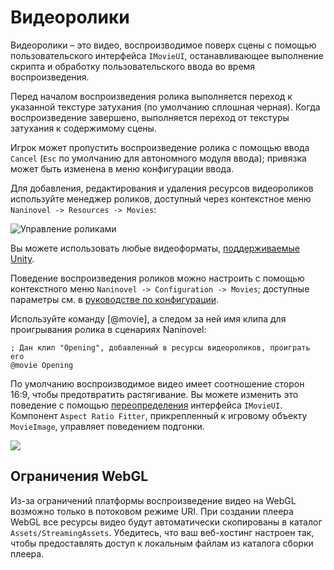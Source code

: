 ﻿# Видеоролики

Видеоролики – это видео, воспроизводимое поверх сцены с помощью пользовательского интерфейса `IMovieUI`, останавливающее выполнение скрипта и обработку пользовательского ввода во время воспроизведения.

Перед началом воспроизведения ролика выполняется переход к указанной текстуре затухания (по умолчанию сплошная черная). Когда воспроизведение завершено, выполняется переход от текстуры затухания к содержимому сцены.

Игрок может пропустить воспроизведение ролика с помощью ввода `Cancel` (`Esc` по умолчанию для автономного модуля ввода); привязка может быть изменена в меню конфигурации ввода.

Для добавления, редактирования и удаления ресурсов видеороликов используйте менеджер роликов, доступный через контекстное меню `Naninovel -> Resources -> Movies`:

![Управление роликами](https://i.gyazo.com/aace59f30f42245fc3ba714d10815d46.png)

Вы можете использовать любые видеоформаты, [поддерживаемые Unity](https://docs.unity3d.com/Manual/VideoSources-FileCompatibility).

Поведение воспроизведения роликов можно настроить с помощью контекстного меню `Naninovel -> Configuration -> Movies`; доступные параметры см. в [руководстве по конфигурации](/ru/guide/configuration.md#movies).

Используйте команду [@movie], а следом за ней имя клипа для проигрывания ролика в сценариях Naninovel:

```
; Дан клип "Opening", добавленный в ресурсы видеороликов, проиграть его
@movie Opening
```

По умолчанию воспроизводимое видео имеет соотношение сторон 16:9, чтобы предотвратить растягивание. Вы можете изменить это поведение с помощью [переопределения](/ru/guide/user-interface.html#ui-customization) интерфейса `IMovieUI`. Компонент  `Aspect Ratio Fitter`, прикрепленный к игровому объекту `MovieImage`, управляет поведением подгонки.

![](https://i.gyazo.com/38e8b1fc220d5fedd50f62ab855b2e92.png)

## Ограничения WebGL

Из-за ограничений платформы воспроизведение видео на WebGL возможно только в потоковом режиме URI. При создании плеера WebGL все ресурсы видео будут автоматически скопированы в каталог `Assets/StreamingAssets`. Убедитесь, что ваш веб-хостинг настроен так, чтобы предоставлять доступ к локальным файлам из каталога сборки плеера.